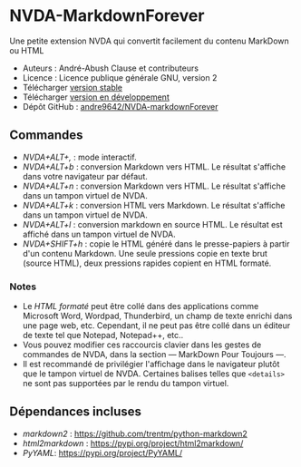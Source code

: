 # NVDA-MarkdownForever
Une petite extension NVDA qui convertit facilement du contenu MarkDown ou HTML

* Auteurs : André-Abush Clause et contributeurs
* Licence : Licence publique générale GNU, version 2
* Télécharger [version stable][1]
* Télécharger [version en développement][2]
* Dépôt GitHub : [andre9642/NVDA-markdownForever][3]

## Commandes
- *NVDA+ALT+,* : mode interactif.
- *NVDA+ALT+b* : conversion Markdown vers HTML. Le résultat s'affiche dans votre navigateur par défaut.
- *NVDA+ALT+n* : conversion Markdown vers HTML. Le résultat s'affiche dans un tampon virtuel de NVDA.
- *NVDA+ALT+k* : conversion HTML vers Markdown. Le résultat s'affiche dans un tampon virtuel de NVDA.
- *NVDA+ALT+l* : conversion markdown en source HTML. Le résultat est affiché dans un tampon virtuel de NVDA.
- *NVDA+SHIFT+h* : copie le HTML généré dans le presse-papiers à partir d'un contenu Markdown. Une seule pressions copie en texte brut (source HTML), deux pressions rapides copient en HTML formaté.

### Notes

* Le *HTML formaté* peut être collé dans des applications comme Microsoft Word, Wordpad, Thunderbird, un champ de texte enrichi dans une page web, etc. Cependant, il ne peut pas être collé dans un éditeur de texte tel que Notepad, Notepad++, etc..
* Vous pouvez modifier ces raccourcis clavier dans les gestes de commandes de NVDA, dans la section — MarkDown Pour Toujours —.
* Il est recommandé de privilégier l'affichage dans le navigateur plutôt que le tampon virtuel de NVDA.
  Certaines balises telles que `<details>` ne sont pas supportées par le rendu du tampon virtuel.

## Dépendances incluses
- *markdown2* : <https://github.com/trentm/python-markdown2>
- *html2markdown* : <https://pypi.org/project/html2markdown/>
- *PyYAML*: <https://pypi.org/project/PyYAML/>

[1]: https://andreabc.net/projects/NVDA_addons/MarkdownForever/latest
[2]: https://andreabc.net/projects/NVDA_addons/MarkdownForever/latest?channel=dev
[3]: https://github.com/Andre9642/nvda-markdownForever
